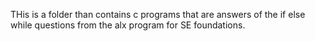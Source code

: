 THis is a folder than contains c programs that are answers of the if else while questions from
the alx program for SE foundations.
